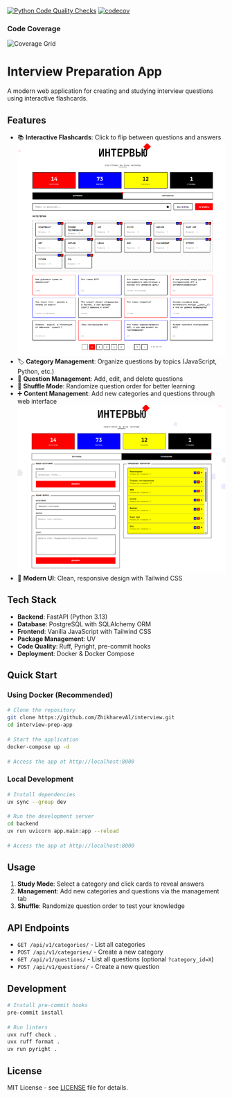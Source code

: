 [![Python Code Quality Checks](https://github.com/ZhikharevAl/interview/actions/workflows/code-quality.yaml/badge.svg)](https://github.com/ZhikharevAl/interview/actions/workflows/code-quality.yaml)
[![codecov](https://codecov.io/gh/ZhikharevAl/interview/branch/main/graph/badge.svg?token=bU6zfUsD9Z)](https://codecov.io/gh/ZhikharevAl/interview)

### Code Coverage

![Coverage Grid](https://codecov.io/gh/ZhikharevAl/interview/graphs/sunburst.svg?token=bU6zfUsD9Z)

# Interview Preparation App

A modern web application for creating and studying interview questions using interactive flashcards.

## Features

- 📚 **Interactive Flashcards**: Click to flip between questions and answers
![image](/attachment/frontend/frontend.png)
- 🏷️ **Category Management**: Organize questions by topics (JavaScript, Python, etc.)
- 📝 **Question Management**: Add, edit, and delete questions
- 🔀 **Shuffle Mode**: Randomize question order for better learning
- ➕ **Content Management**: Add new categories and questions through web interface
![image](/attachment/frontend/frontend_control.png)
- 🎨 **Modern UI**: Clean, responsive design with Tailwind CSS

## Tech Stack

- **Backend**: FastAPI (Python 3.13)
- **Database**: PostgreSQL with SQLAlchemy ORM
- **Frontend**: Vanilla JavaScript with Tailwind CSS
- **Package Management**: UV
- **Code Quality**: Ruff, Pyright, pre-commit hooks
- **Deployment**: Docker & Docker Compose

## Quick Start

### Using Docker (Recommended)

```bash
# Clone the repository
git clone https://github.com/ZhikharevAl/interview.git
cd interview-prep-app

# Start the application
docker-compose up -d

# Access the app at http://localhost:8000
```

### Local Development

```bash
# Install dependencies
uv sync --group dev

# Run the development server
cd backend
uv run uvicorn app.main:app --reload

# Access the app at http://localhost:8000
```

## Usage

1. **Study Mode**: Select a category and click cards to reveal answers
2. **Management**: Add new categories and questions via the management tab
3. **Shuffle**: Randomize question order to test your knowledge

## API Endpoints

- `GET /api/v1/categories/` - List all categories
- `POST /api/v1/categories/` - Create a new category
- `GET /api/v1/questions/` - List all questions (optional `?category_id=X`)
- `POST /api/v1/questions/` - Create a new question

## Development

```bash
# Install pre-commit hooks
pre-commit install

# Run linters
uvx ruff check .
uvx ruff format .
uv run pyright .

```

## License

MIT License - see [LICENSE](LICENSE) file for details.

